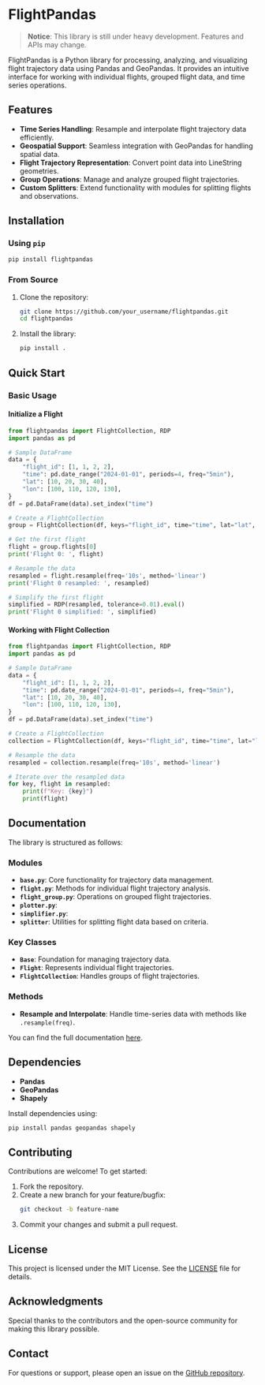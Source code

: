 # FlightPandas

> **Notice**: This library is still under heavy development. Features and APIs may change.

FlightPandas is a Python library for processing, analyzing, and visualizing flight trajectory data using Pandas and GeoPandas. It provides an intuitive interface for working with individual flights, grouped flight data, and time series operations.


## **Features**

- **Time Series Handling**: Resample and interpolate flight trajectory data efficiently.
- **Geospatial Support**: Seamless integration with GeoPandas for handling spatial data.
- **Flight Trajectory Representation**: Convert point data into LineString geometries.
- **Group Operations**: Manage and analyze grouped flight trajectories.
- **Custom Splitters**: Extend functionality with modules for splitting flights and observations.


## **Installation**

### **Using `pip`**
```bash
pip install flightpandas
```

### **From Source**
1. Clone the repository:
   ```bash
   git clone https://github.com/your_username/flightpandas.git
   cd flightpandas
   ```
2. Install the library:
   ```bash
   pip install .
   ```


## **Quick Start**

### **Basic Usage**

#### **Initialize a Flight**
```python
from flightpandas import FlightCollection, RDP
import pandas as pd

# Sample DataFrame
data = {
    "flight_id": [1, 1, 2, 2],
    "time": pd.date_range("2024-01-01", periods=4, freq="5min"),
    "lat": [10, 20, 30, 40],
    "lon": [100, 110, 120, 130],
}
df = pd.DataFrame(data).set_index("time")

# Create a FlightCollection
group = FlightCollection(df, keys="flight_id", time="time", lat="lat", lon="lon")

# Get the first flight
flight = group.flights[0]
print('Flight 0: ', flight)

# Resample the data
resampled = flight.resample(freq='10s', method='linear')
print('Flight 0 resampled: ', resampled)

# Simplify the first flight
simplified = RDP(resampled, tolerance=0.01).eval()
print('Flight 0 simplified: ', simplified)
```

#### **Working with Flight Collection**
```python
from flightpandas import FlightCollection, RDP
import pandas as pd

# Sample DataFrame
data = {
    "flight_id": [1, 1, 2, 2],
    "time": pd.date_range("2024-01-01", periods=4, freq="5min"),
    "lat": [10, 20, 30, 40],
    "lon": [100, 110, 120, 130],
}
df = pd.DataFrame(data).set_index("time")

# Create a FlightCollection
collection = FlightCollection(df, keys="flight_id", time="time", lat="lat", lon="lon")

# Resample the data
resampled = collection.resample(freq='10s', method='linear')

# Iterate over the resampled data
for key, flight in resampled:
    print(f"Key: {key}")
    print(flight)

```


## **Documentation**

The library is structured as follows:

### **Modules**
- **`base.py`**: Core functionality for trajectory data management.
- **`flight.py`**: Methods for individual flight trajectory analysis.
- **`flight_group.py`**: Operations on grouped flight trajectories.
- **`plotter.py`**: 
- **`simplifier.py`**:
- **`splitter`**: Utilities for splitting flight data based on criteria.

### **Key Classes**
- **`Base`**: Foundation for managing trajectory data.
- **`Flight`**: Represents individual flight trajectories.
- **`FlightCollection`**: Handles groups of flight trajectories.

### **Methods**
- **Resample and Interpolate**: Handle time-series data with methods like `.resample(freq)`.

You can find the full documentation [here](https://flightpandas.readthedocs.io/en/latest/index.html).

## **Dependencies**

- **Pandas**
- **GeoPandas**
- **Shapely**

Install dependencies using:
```bash
pip install pandas geopandas shapely
```


## **Contributing**

Contributions are welcome! To get started:

1. Fork the repository.
2. Create a new branch for your feature/bugfix:
   ```bash
   git checkout -b feature-name
   ```
3. Commit your changes and submit a pull request.


## **License**

This project is licensed under the MIT License. See the [LICENSE](LICENSE) file for details.


## **Acknowledgments**

Special thanks to the contributors and the open-source community for making this library possible.


## **Contact**

For questions or support, please open an issue on the [GitHub repository](https://github.com/your_username/flightpandas).
